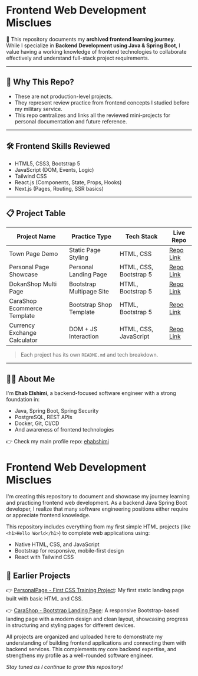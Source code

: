# Frontend Web Development Misclues

🎯 This repository documents my **archived frontend learning journey**.  
While I specialize in **Backend Development using Java & Spring Boot**, I value having a working knowledge of frontend technologies to collaborate effectively and understand full-stack project requirements.

---

## 🧠 Why This Repo?

- These are not production-level projects.
- They represent review practice from frontend concepts I studied before my military service.
- This repo centralizes and links all the reviewed mini-projects for personal documentation and future reference.

---

## 🛠️ Frontend Skills Reviewed

- HTML5, CSS3, Bootstrap 5
- JavaScript (DOM, Events, Logic)
- Tailwind CSS
- React.js (Components, State, Props, Hooks)
- Next.js (Pages, Routing, SSR basics)

---

## 📋 Project Table

| Project Name                  | Practice Type           | Tech Stack              | Live Repo |
|-------------------------------|--------------------------|--------------------------|-----------|
| Town Page Demo                | Static Page Styling      | HTML, CSS                | [Repo Link](https://github.com/ehab-elshimi-developer/TownPage) |
| Personal Page Showcase        | Personal Landing Page    | HTML, CSS, Bootstrap 5   | [Repo Link](https://github.com/ehab-elshimi-developer/PersonalPage) |
| DokanShop Multi Page          | Bootstrap Multipage Site | HTML, Bootstrap 5        | [Repo Link](https://github.com/ehab-elshimi-developer/DokanShopMultiPage) |
| CaraShop Ecommerce Template   | Bootstrap Shop Template  | HTML, Bootstrap 5        | [Repo Link](https://github.com/ehab-elshimi-developer/CaraShop) |
| Currency Exchange Calculator  | DOM + JS Interaction     | HTML, CSS, JavaScript    | [Repo Link](https://github.com/ehab-elshimi-developer/Currency_Exchange) |


> Each project has its own `README.md` and tech breakdown.

---

## 👨‍💻 About Me

I'm **Ehab Elshimi**, a backend-focused software engineer with a strong foundation in:

- Java, Spring Boot, Spring Security
- PostgreSQL, REST APIs
- Docker, Git, CI/CD
- And awareness of frontend technologies

👉 Check my main profile repo: [ehabshimi](https://github.com/ehabshimi)















# Frontend Web Development Misclues

I'm creating this repository to document and showcase my journey learning and practicing frontend web development. As a backend Java Spring Boot developer, I realize that many software engineering positions either require or appreciate frontend knowledge.

This repository includes everything from my first simple HTML projects (like `<h1>Hello World</h1>`) to complete web applications using:

- Native HTML, CSS, and JavaScript
- Bootstrap for responsive, mobile-first design
- React with Tailwind CSS

## 📌 Earlier Projects

👉 [PersonalPage - First CSS Training Project](https://github.com/ehab-elshimi-developer/PersonalPage): My first static landing page built with basic HTML and CSS.

👉 [CaraShop - Bootstrap Landing Page](https://github.com/ehab-elshimi-developer/CaraShop): A responsive Bootstrap-based landing page with a modern design and clean layout, showcasing progress in structuring and styling pages for different devices.

All projects are organized and uploaded here to demonstrate my understanding of building frontend applications and connecting them with backend services. This complements my core backend expertise, and strengthens my profile as a well-rounded software engineer.

_Stay tuned as I continue to grow this repository!_

